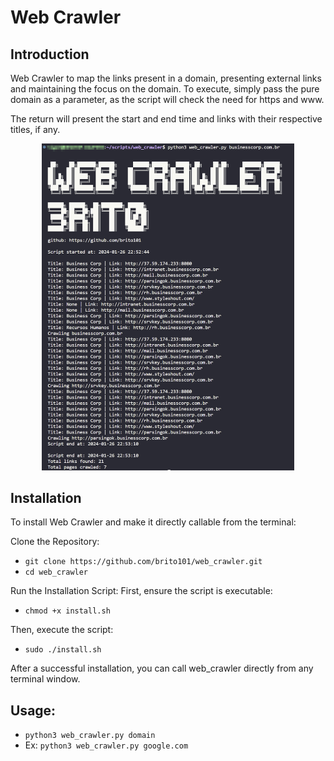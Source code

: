 # Web Crawler

## Introduction

Web Crawler to map the links present in a domain, presenting external links and maintaining the focus on the domain. To execute, simply pass the pure domain as a parameter, as the script will check the need for https and www.

The return will present the start and end time and links with their respective titles, if any.

<p align="center">
  <img src="./images/example.png" style="width: 600px; max-width: 80%;">
</p>

## Installation

To install Web Crawler and make it directly callable from the terminal:

Clone the Repository:

- `git clone https://github.com/brito101/web_crawler.git`
- `cd web_crawler`

Run the Installation Script: First, ensure the script is executable:

- `chmod +x install.sh`

Then, execute the script:

- `sudo ./install.sh`

After a successful installation, you can call web_crawler directly from any terminal window.

## Usage:

- `python3 web_crawler.py domain`
- Ex: `python3 web_crawler.py google.com`
